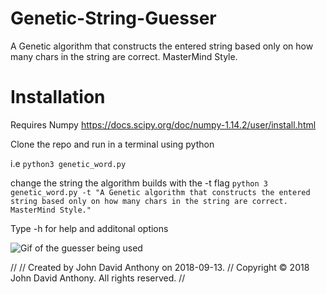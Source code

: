 # Genetic-String-Guesser
A Genetic algorithm that constructs the entered string based only on how many chars in the string are correct. MasterMind Style.

# Installation
Requires Numpy
https://docs.scipy.org/doc/numpy-1.14.2/user/install.html

Clone the repo and run in a terminal using python

i.e `python3 genetic_word.py`

change the string the algorithm builds with the -t flag
`python 3 genetic_word.py -t "A Genetic algorithm that constructs the entered string based only on how many chars in the string are correct. MasterMind Style."`

Type -h for help and additonal options

<img src="use.gif" alt="Gif of the guesser being used">

// // Created by John David Anthony on 2018-09-13. // Copyright © 2018 John David Anthony. All rights reserved. //

